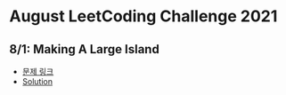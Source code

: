 # August LeetCoding Challenge 2021

## 8/1: Making A Large Island
* [문제 링크](https://leetcode.com/problems/making-a-large-island/)
* [Solution](code/0801.py)
